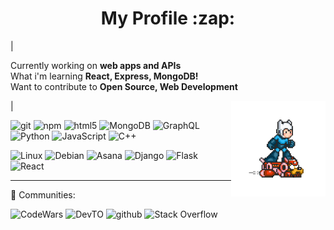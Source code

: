 <!---README--->

<h1 align="center"> My Profile :zap:</h1>

| <p> Currently working on **web apps and APIs** <br> What i'm learning **React, Express, MongoDB!** <br> Want to contribute to **Open Source, Web Development** </p> | <img align="right" style="float" src="https://github.com/LorM89/LorM89/blob/main/assets/cloudyman.gif" width="30%"/> 


<img alt="git" src="https://img.shields.io/badge/-Git-13aa52?style=flat&logo=git" /> <img alt="npm" src="https://img.shields.io/badge/-NPM-CB3837?style=flat&logo=npm&logoColor=white" /> <img alt="html5" src="https://img.shields.io/badge/-HTML5-E34F26?style=flat&logo=html5&logoColor=white" /> <img alt="MongoDB" src="https://img.shields.io/badge/-MongoDB-13aa52?style=flat&logo=mongodb&logoColor=white" /> <img alt="GraphQL" src="https://img.shields.io/badge/-GraphQL-E10098?style=flat&logo=graphql&logoColor=white" /> <img alt="Python" src="https://img.shields.io/badge/-Python-1338bd?style=flat&logo=python" /> <img alt="JavaScript" src="https://img.shields.io/badge/-JavaSript-000?&logo=JavaScript&logoColor=ddc508" /> <img alt="C++" src="https://img.shields.io/badge/-C++-000?&logo=c%2b%2b&logoColor=00599C" />

<img alt="Linux" src="https://img.shields.io/badge/-Linux-000?&logo=linux" /> <img alt="Debian" src="https://img.shields.io/badge/-Debian-000?&logo=debian" /> <img alt="Asana" src="https://img.shields.io/badge/-Asana-000?&logo=asana" /> <img alt="Django" src="https://img.shields.io/badge/-Django-000?&logo=django" /> <img alt="Flask" src="https://img.shields.io/badge/-Flask-000?&logo=flask" /> <img alt="React" src="https://img.shields.io/badge/-React-000?&logo=react" />

____

<p>
  👯 Communities: 
  <p>
    <img alt="CodeWars" src="https://img.shields.io/badge/-CodeWars-000?&style=flat&logo=codewars&logoColor=9f0000"/>
    <img alt="DevTO" src="https://img.shields.io/badge/DEV.TO-%230A0A0A.svg?&style=flat&logo=dev-dot-to&logoColor=white" />
    <img alt="github" src="https://img.shields.io/badge/github-222121?&style=flat&logo=github&logoColor=white"/> 
    <img alt="Stack Overflow" src="https://img.shields.io/badge/Stack Overflow-000?&style=flat&logo=stackoverflow"/> 
  </p>
</p>
